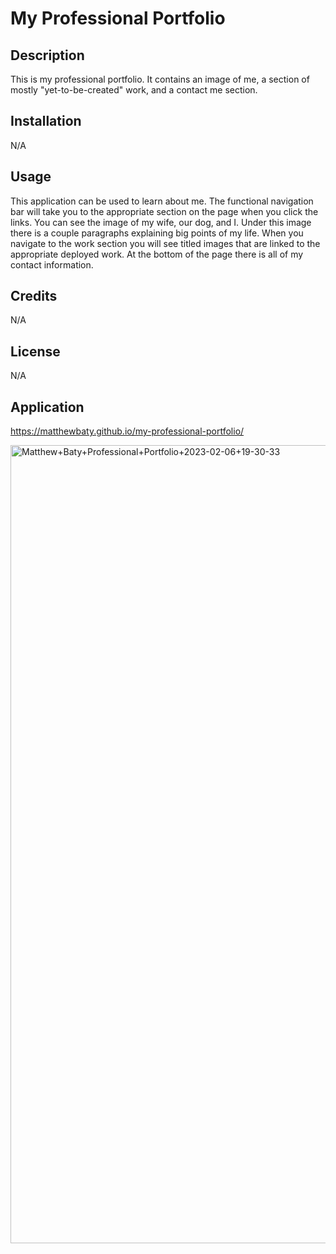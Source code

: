 # My Professional Portfolio 

## Description

This is my professional portfolio. It contains an image of me, a section of mostly "yet-to-be-created" work, and a contact me section. 

## Installation

N/A

## Usage

This application can be used to learn about me. The functional navigation bar will take you to the appropriate section on the page when you click the links. You can see the image of my wife, our dog, and I. Under this image there is a couple paragraphs explaining big points of my life. When you navigate to the work section you will see titled images that are linked to the appropriate deployed work. At the bottom of the page there is all of my contact information. 

## Credits

N/A

## License

N/A

## Application

https://matthewbaty.github.io/my-professional-portfolio/

<img width="1277" alt="Matthew+Baty+Professional+Portfolio+2023-02-06+19-30-33" src="https://user-images.githubusercontent.com/122696885/217117834-e7c804eb-32bb-40d9-8bcc-f43ec59f6eb9.png">

